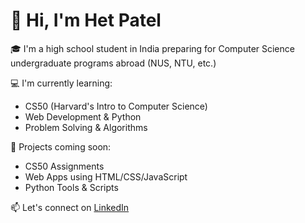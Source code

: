 # 👋 Hi, I'm Het Patel

🎓 I'm a high school student in India preparing for Computer Science undergraduate programs abroad (NUS, NTU, etc.)

💻 I'm currently learning:
- CS50 (Harvard's Intro to Computer Science)
- Web Development & Python
- Problem Solving & Algorithms

📌 Projects coming soon:
- CS50 Assignments
- Web Apps using HTML/CSS/JavaScript
- Python Tools & Scripts

📫 Let's connect on [LinkedIn](#) 

